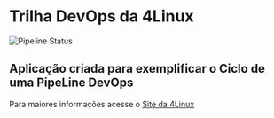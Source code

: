 # Trilha DevOps da 4Linux

<!-- Altere a Flag abaixo com sua URL do seu usuário do Github -->

![Pipeline Status](https://github.com/jesherdevsk8/DevOpsLab-HelloWorld/actions/workflows/pipeline.yml/badge.svg)

## Aplicação criada para exemplificar o Ciclo de uma PipeLine DevOps


Para maiores informações acesse o [Site da 4Linux](https://www.4linux.com.br/cursos/devops)
